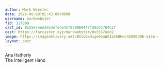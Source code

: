 ```yaml
---
author: Mark Webster
date: 2025-06-09T05:43:09+0000
username: markwebster
fid: 317009
cast_id: 0x5567eed265defed545f078069447fd8d35764b2f
cast: https://farcaster.xyz/markwebster/0x5567eed2
image: https://imagedelivery.net/BXluQx4ige9GuW0Ia56BHw/42890d9b-a16b-4557-0064-74d08f7ea100/original
layout: post
---
```

Ana Hatherly  
The Intelligent Hand  

<img src='https://imagedelivery.net/BXluQx4ige9GuW0Ia56BHw/42890d9b-a16b-4557-0064-74d08f7ea100/original' alt='' referrerpolicy='no-referrer'/>